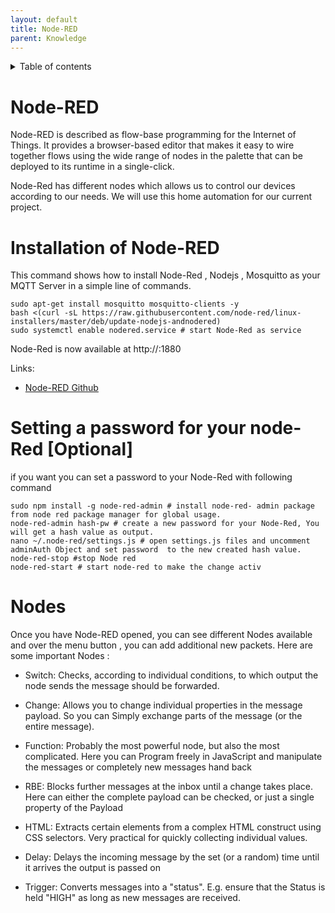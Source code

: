 ```yaml
---
layout: default
title: Node-RED
parent: Knowledge
---
```


<details close markdown="block">
  <summary>
    Table of contents
  </summary>
  {: .text-delta }
1. TOC
{:toc}
</details>

# Node-RED
Node-RED is described as flow-base programming for the Internet of Things. 
It provides a browser-based editor that makes it easy to wire together flows using the wide range of nodes in the 
palette that can be deployed to its runtime in a single-click.
 
Node-Red has different nodes which allows us to control our devices according to our needs. We will use this home 
automation for our current project.

# Installation of Node-RED

This command shows how to install Node-Red , Nodejs , Mosquitto as your MQTT Server in a simple line of commands.

```
sudo apt-get install mosquitto mosquitto-clients -y
bash <(curl -sL https://raw.githubusercontent.com/node-red/linux-installers/master/deb/update-nodejs-andnodered)
sudo systemctl enable nodered.service # start Node-Red as service

```
Node-Red is now available at http://<hostname>:1880 

Links:
  - [Node-RED Github](https://github.com/node-red/linux-installers)

# Setting a password for your node-Red [Optional]

if you want you can set a password  to your Node-Red  with following command 
```
sudo npm install -g node-red-admin # install node-red- admin package from node red package manager for global usage.
node-red-admin hash-pw # create a new password for your Node-Red, You will get a hash value as output.
nano ~/.node-red/settings.js # open settings.js files and uncomment adminAuth Object and set password  to the new created hash value.
node-red-stop #stop Node red
node-red-start # start node-red to make the change activ

```
# Nodes

Once you have Node-RED opened, you can see different Nodes available and over the menu button , you can add 
additional new packets.
Here are some important Nodes : 

- Switch: Checks, according to individual conditions, to which output the node sends the message should be forwarded.

- Change: Allows you to change individual properties in the message payload. So you can
Simply exchange parts of the message (or the entire message).
- Function: Probably the most powerful node, but also the most complicated. Here you can
Program freely in JavaScript and manipulate the messages or completely new messages
hand back
- RBE: Blocks further messages at the inbox until a change takes place. Here can
either the complete payload can be checked, or just a single property of the
Payload
- HTML: Extracts certain elements from a complex HTML construct using CSS selectors. Very practical for quickly 
  collecting individual values.
- Delay: Delays the incoming message by the set (or a random) time until it arrives
the output is passed on
- Trigger: Converts messages into a "status". E.g. ensure that the
Status is held "HIGH" as long as new messages are received.


